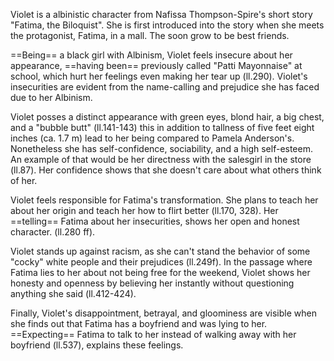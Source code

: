 Violet is a albinistic character from Nafissa Thompson-Spire's short story "Fatima, the Biloquist". She is first introduced into the story when she meets the protagonist, Fatima, in a mall. The soon grow to be best friends. 

==Being== a black girl with Albinism, Violet feels insecure about her appearance, ==having been== previously called "Patti Mayonnaise" at school, which hurt her feelings even making her tear up (ll.290). Violet's insecurities are evident from the name-calling and prejudice she has faced due to her Albinism.

Violet posses a distinct appearance with green eyes, blond hair, a big chest, and a "bubble butt" (ll.141-143) this in addition to tallness of five feet eight inches (ca. 1.7 m) lead to her being compared to Pamela Anderson's. Nonetheless she has self-confidence, sociability, and a high self-esteem. An example of that would be her directness with the salesgirl in the store (ll.87). Her confidence shows that she doesn't care about what others think of her.

Violet feels responsible for Fatima's transformation. She plans to teach her about her origin and teach her how to flirt better (ll.170, 328). Her ==telling== Fatima about her insecurities, shows her open and honest character. (ll.280 ff).

Violet stands up against racism, as she can't stand the behavior of some "cocky" white people and their prejudices (ll.249f). In the passage where Fatima lies to her about not being free for the weekend, Violet shows her honesty and openness by believing her instantly without questioning anything she said (ll.412-424).

Finally, Violet's disappointment, betrayal, and gloominess are visible when she finds out that Fatima has a boyfriend and was lying to her. ==Expecting== Fatima to talk to her instead of walking away with her boyfriend (ll.537), explains these feelings.